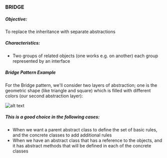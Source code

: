 ### BRIDGE

##### Objective: 
To replace the inheritance with separate abstractions

##### Characteristics:

- Two groups of related objects (one works e.g. on another)
each group represented by an interface

##### Bridge Pattern Example

For the Bridge pattern, we'll consider two layers of abstraction; one is the geometric shape (like triangle and square) which is filled with different colors (our second abstraction layer):

![alt text](https://www.baeldung.com/wp-content/uploads/2017/09/zfq_OUu_M.jpg)

##### This is a good choice in the following cases:

- When we want a parent abstract class to define the set of basic rules, and the concrete classes to add additional rules
- When we have an abstract class that has a reference to the objects, and it has abstract methods that will be defined in each of the concrete classes